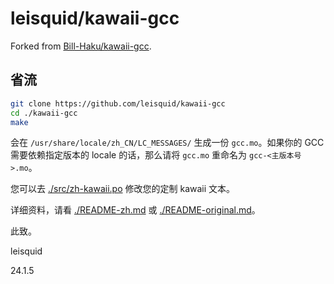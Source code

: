 # leisquid/kawaii-gcc

Forked from [Bill-Haku/kawaii-gcc](https://github.com/Bill-Haku/kawaii-gcc).

## 省流

```sh
git clone https://github.com/leisquid/kawaii-gcc
cd ./kawaii-gcc
make
```

会在 `/usr/share/locale/zh_CN/LC_MESSAGES/` 生成一份 `gcc.mo`。如果你的 GCC 需要依赖指定版本的 locale 的话，那么请将 `gcc.mo` 重命名为 `gcc-<主版本号>.mo`。

您可以去 [./src/zh-kawaii.po](./src/zh-kawaii.po) 修改您的定制 kawaii 文本。

详细资料，请看 [./README-zh.md](./README-zh.md) 或 [./README-original.md](./README-original.md)。

此致。

leisquid

24.1.5
